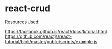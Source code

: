 # react-crud


Resources Used:

https://facebook.github.io/react/docs/tutorial.html
https://github.com/reactjs/react-tutorial/blob/master/public/scripts/example.js
